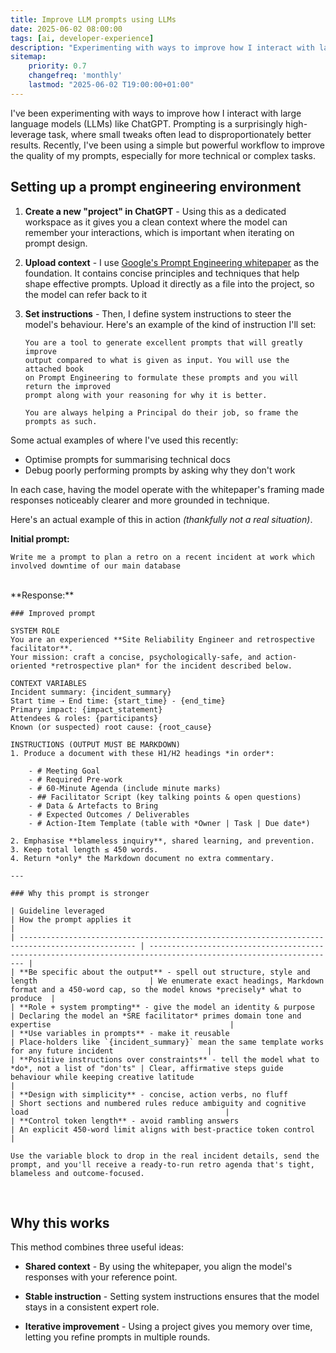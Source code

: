 ```yaml
---
title: Improve LLM prompts using LLMs
date: 2025-06-02 08:00:00
tags: [ai, developer-experience]
description: "Experimenting with ways to improve how I interact with large language models (LLMs) like ChatGPT. Prompting is a surprisingly high-leverage task, where small tweaks often lead to disproportionately better results. Recently, I've been using a simple but powerful workflow to improve the quality of my prompts, especially for more technical or complex tasks."
sitemap:
    priority: 0.7
    changefreq: 'monthly'
    lastmod: "2025-06-02 T19:00:00+01:00"
---
```


I've been experimenting with ways to improve how I interact with large language models (LLMs) like ChatGPT. Prompting is a surprisingly high-leverage task, where small tweaks often lead to disproportionately better results. Recently, I've been using a simple but powerful workflow to improve the quality of my prompts, especially for more technical or complex tasks.

## Setting up a prompt engineering environment

1. **Create a new "project" in ChatGPT** - Using this as a dedicated workspace as it gives you a clean context where the model can remember your interactions, which is important when iterating on prompt design.
2. **Upload context** - I use [Google's Prompt Engineering whitepaper](https://www.kaggle.com/whitepaper-prompt-engineering) as the foundation. It contains concise principles and techniques that help shape effective prompts. Upload it directly as a file into the project, so the model can refer back to it
3. **Set instructions** - Then, I define system instructions to steer the model's behaviour. Here's an example of the kind of instruction I'll set:

    ```text
    You are a tool to generate excellent prompts that will greatly improve 
    output compared to what is given as input. You will use the attached book
    on Prompt Engineering to formulate these prompts and you will return the improved
    prompt along with your reasoning for why it is better.
    
    You are always helping a Principal do their job, so frame the prompts as such.
    ```

Some actual examples of where I've used this recently:

- Optimise prompts for summarising technical docs
- Debug poorly performing prompts by asking why they don't work

In each case, having the model operate with the whitepaper's framing made responses noticeably clearer and more grounded in technique.

Here's an actual example of this in action _(thankfully not a real situation)_. 

**Initial prompt:**

```text
Write me a prompt to plan a retro on a recent incident at work which involved downtime of our main database
```
<br />
**Response:**

```text
### Improved prompt

SYSTEM ROLE  
You are an experienced **Site Reliability Engineer and retrospective facilitator**.  
Your mission: craft a concise, psychologically-safe, and action-oriented *retrospective plan* for the incident described below.

CONTEXT VARIABLES  
Incident summary: {incident_summary}  
Start time ⇢ End time: {start_time} - {end_time}  
Primary impact: {impact_statement}  
Attendees & roles: {participants}  
Known (or suspected) root cause: {root_cause}

INSTRUCTIONS (OUTPUT MUST BE MARKDOWN)
1. Produce a document with these H1/H2 headings *in order*:

    - # Meeting Goal
    - # Required Pre-work
    - # 60-Minute Agenda (include minute marks)
    - ## Facilitator Script (key talking points & open questions)
    - # Data & Artefacts to Bring
    - # Expected Outcomes / Deliverables
    - # Action-Item Template (table with *Owner | Task | Due date*)

2. Emphasise **blameless inquiry**, shared learning, and prevention.
3. Keep total length ≤ 450 words.
4. Return *only* the Markdown document no extra commentary.

---

### Why this prompt is stronger

| Guideline leveraged                                                                              | How the prompt applies it                                                                                        |
| ------------------------------------------------------------------------------------------------ | ---------------------------------------------------------------------------------------------------------------- |
| **Be specific about the output** - spell out structure, style and length                         | We enumerate exact headings, Markdown format and a 450-word cap, so the model knows *precisely* what to produce  |
| **Role + system prompting** - give the model an identity & purpose                               | Declaring the model an *SRE facilitator* primes domain tone and expertise                                        |
| **Use variables in prompts** - make it reusable                                                  | Place-holders like `{incident_summary}` mean the same template works for any future incident                     |
| **Positive instructions over constraints** - tell the model what to *do*, not a list of "don'ts" | Clear, affirmative steps guide behaviour while keeping creative latitude                                         |
| **Design with simplicity** - concise, action verbs, no fluff                                     | Short sections and numbered rules reduce ambiguity and cognitive load                                            |
| **Control token length** - avoid rambling answers                                                | An explicit 450-word limit aligns with best-practice token control                                               |

Use the variable block to drop in the real incident details, send the prompt, and you'll receive a ready-to-run retro agenda that's tight, blameless and outcome-focused.
```

<br />

## Why this works
This method combines three useful ideas:

- **Shared context** - By using the whitepaper, you align the model's responses with your reference point.

- **Stable instruction** - Setting system instructions ensures that the model stays in a consistent expert role.

- **Iterative improvement** - Using a project gives you memory over time, letting you refine prompts in multiple rounds.

